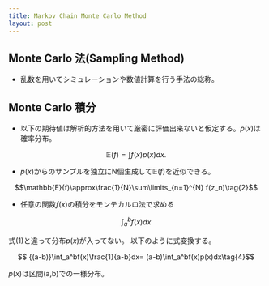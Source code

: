 ```yaml
---
title: Markov Chain Monte Carlo Method
layout: post
---
```


## Monte Carlo 法(Sampling Method)

- 乱数を用いてシミュレーションや数値計算を行う手法の総称。

## Monte Carlo 積分

- 以下の期待値は解析的方法を用いて厳密に評価出来ないと仮定する。$p(x)$は確率分布。

$$\mathbb{E}(f)=\int f(x)p(x)dx.\tag{1}$$

- $p(x)$からのサンプルを独立にN個生成して$\mathbb{E}(f)$を近似できる。

$$\mathbb{E}(f)\approx\frac{1}{N}\sum\limits_{n=1}^{N} f(z_n)\tag{2}$$

- 任意の関数$f(x)$の積分をモンテカルロ法で求める

$$\int_a^bf(x)dx\tag{3}$$

式(1)と違って分布$p(x)$が入ってない。
以下のように式変換する。

$$ {(a-b)}\int_a^bf(x)\frac{1}{a-b}dx= (a-b)\int_a^bf(x)p(x)dx\tag{4}$$

$p(x)$は区間(a,b)での一様分布。

